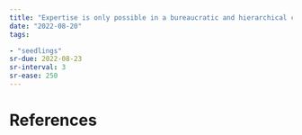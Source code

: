 ```yaml
---
title: "Expertise is only possible in a bureaucratic and hierarchical context"
date: "2022-08-20"
tags:

- "seedlings"
sr-due: 2022-08-23
sr-interval: 3
sr-ease: 250
---
```




# References